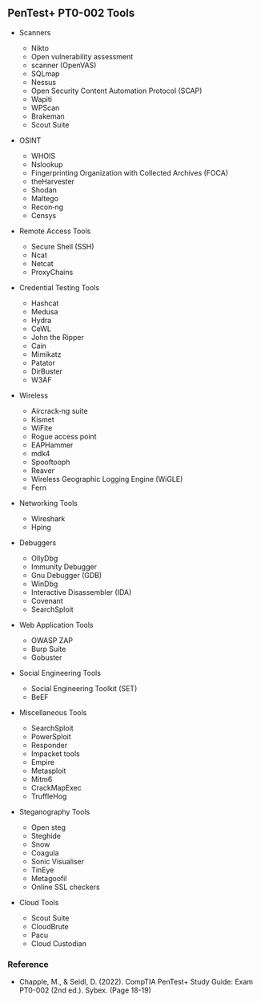 ## PenTest+ PT0-002 Tools

* Scanners
   * Nikto
   * Open vulnerability assessment
   * scanner (OpenVAS)
   * SQLmap
   * Nessus
   * Open Security Content Automation Protocol (SCAP)
   * Wapiti
   * WPScan
   * Brakeman
   * Scout Suite

* OSINT
   * WHOIS
   * Nslookup
   * Fingerprinting Organization with Collected Archives (FOCA)
   * theHarvester
   * Shodan
   * Maltego
   * Recon‐ng
   * Censys

* Remote Access Tools
   * Secure Shell (SSH)
   * Ncat
   * Netcat
   * ProxyChains

* Credential Testing Tools
   * Hashcat
   * Medusa
   * Hydra
   * CeWL
   * John the Ripper
   * Cain
   * Mimikatz
   * Patator
   * DirBuster
   * W3AF

* Wireless
   * Aircrack‐ng suite
   * Kismet
   * WiFite
   * Rogue access point
   * EAPHammer
   * mdk4
   * Spooftooph
   * Reaver
   * Wireless Geographic Logging Engine (WiGLE)
   * Fern

* Networking Tools
   * Wireshark
   * Hping

* Debuggers
   * OllyDbg
   * Immunity Debugger
   * Gnu Debugger (GDB)
   * WinDbg
   * Interactive Disassembler (IDA)
   * Covenant
   * SearchSploit

* Web Application Tools
   * OWASP ZAP
   * Burp Suite
   * Gobuster

* Social Engineering Tools
   * Social Engineering Toolkit (SET)
   * BeEF

* Miscellaneous Tools
   * SearchSploit
   * PowerSploit
   * Responder
   * Impacket tools
   * Empire
   * Metasploit
   * Mitm6
   * CrackMapExec
   * TruffleHog

* Steganography Tools
   * Open steg
   * Steghide
   * Snow
   * Coagula
   * Sonic Visualiser
   * TinEye
   * Metagoofil
   * Online SSL checkers

* Cloud Tools
   * Scout Suite
   * CloudBrute
   * Pacu
   * Cloud Custodian


### Reference
* Chapple, M., & Seidl, D. (2022). CompTIA PenTest+ Study Guide: Exam PT0-002 (2nd ed.). Sybex. (Page 18-19)

